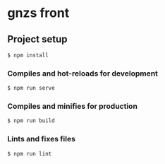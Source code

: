 # gnzs front

## Project setup
```bash
$ npm install
```

### Compiles and hot-reloads for development
```bash
$ npm run serve
```

### Compiles and minifies for production
```bash
$ npm run build
```

### Lints and fixes files
```bash
$ npm run lint
```


